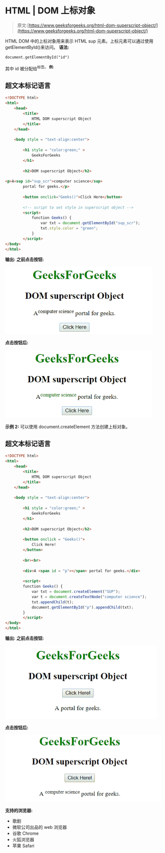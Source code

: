 # HTML | DOM 上标对象

> 原文:[https://www.geeksforgeeks.org/html-dom-superscript-object/](https://www.geeksforgeeks.org/html-dom-superscript-object/)

HTML DOM 中的上标对象用来表示 HTML sup 元素。上标元素可以通过使用 getElementById()来访问。
**语法:**

```html
document.getElementById("id") 
```

其中 id 被分配给<sup>标签。
**例:**</sup> 

## 超文本标记语言

```html
<!DOCTYPE html>
<html>
    <head>
        <title>
            HTML DOM superscript Object
        </title>
    </head>

    <body style = "text-align:center">

        <h1 style = "color:green;" >
            GeeksForGeeks
        </h1>

        <h2>DOM superscript Object</h2>

<p>A<sup id="sup_scr">computer science</sup>
        portal for geeks.</p>

        <button onclick="Geeks()">Click Here</button>

        <!-- script to set style in superscript object -->
        <script>
            function Geeks() {
                var txt = document.getElementById("sup_scr");
                txt.style.color = "green";
            }
        </script>
</body>
</html>                   
```

**输出:**
**之前点击按钮:**

![sup](img/6dbc4af7749247d945ab9dce0202c91b.png)

**点击按钮后:**

![sup](img/0b0b25e2cb87f12c6c78c588bdf7b40e.png)

**示例 2:** 可以使用 document.createElement 方法创建上标对象。

## 超文本标记语言

```html
<!DOCTYPE html>
<html>
    <head>
        <title>
            HTML DOM superscript Object
        </title>
    </head>

    <body style = "text-align:center">

        <h1 style = "color:green;" >
            GeeksForGeeks
        </h1>

        <h2>DOM superscript Object</h2>

        <button onclick = "Geeks()">
            Click Here!
        </button>

        <br><br>

        <div>A <span id = "p"></span> portal for geeks.</div>

        <script>
        function Geeks() {
            var txt = document.createElement("SUP");
            var t = document.createTextNode("computer science");
            txt.appendChild(t);
            document.getElementById("p").appendChild(txt);
        }
        </script>
</body>
</html>                   
```

**输出:**
**之前点击按钮:**

![sup](img/568488317464dd4739476584b081b14c.png)

**点击按钮后:**

![sup](img/cfb66fc0a78aaf647dce1c94c543e90e.png)

**支持的浏览器:**

*   歌剧
*   微软公司出品的 web 浏览器
*   谷歌 Chrome
*   火狐浏览器
*   苹果 Safari